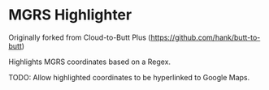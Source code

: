 MGRS Highlighter
================

Originally forked from Cloud-to-Butt Plus (https://github.com/hank/butt-to-butt)

Highlights MGRS coordinates based on a Regex.

TODO: Allow highlighted coordinates to be hyperlinked to Google Maps.
